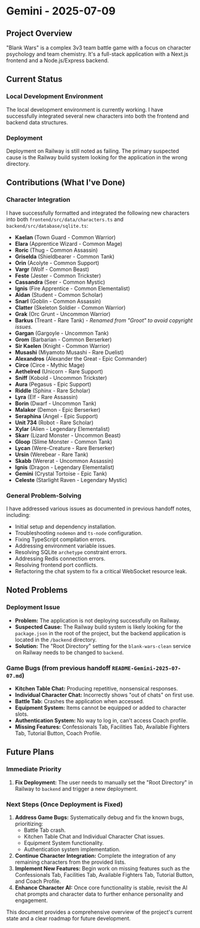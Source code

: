 # Gemini - 2025-07-09

## Project Overview
"Blank Wars" is a complex 3v3 team battle game with a focus on character psychology and team chemistry. It's a full-stack application with a Next.js frontend and a Node.js/Express backend.

## Current Status

### Local Development Environment
The local development environment is currently working. I have successfully integrated several new characters into both the frontend and backend data structures.

### Deployment
Deployment on Railway is still noted as failing. The primary suspected cause is the Railway build system looking for the application in the wrong directory.

## Contributions (What I've Done)

### Character Integration
I have successfully formatted and integrated the following new characters into both `frontend/src/data/characters.ts` and `backend/src/database/sqlite.ts`:

*   **Kaelan** (Town Guard - Common Warrior)
*   **Elara** (Apprentice Wizard - Common Mage)
*   **Roric** (Thug - Common Assassin)
*   **Griselda** (Shieldbearer - Common Tank)
*   **Orin** (Acolyte - Common Support)
*   **Vargr** (Wolf - Common Beast)
*   **Feste** (Jester - Common Trickster)
*   **Cassandra** (Seer - Common Mystic)
*   **Ignis** (Fire Apprentice - Common Elementalist)
*   **Aidan** (Student - Common Scholar)
*   **Snarl** (Goblin - Common Assassin)
*   **Clatter** (Skeleton Soldier - Common Warrior)
*   **Grak** (Orc Grunt - Uncommon Warrior)
*   **Barkus** (Treant - Rare Tank) - *Renamed from "Groot" to avoid copyright issues.*
*   **Gargan** (Gargoyle - Uncommon Tank)
*   **Grom** (Barbarian - Common Berserker)
*   **Sir Kaelen** (Knight - Common Warrior)
*   **Musashi** (Miyamoto Musashi - Rare Duelist)
*   **Alexandros** (Alexander the Great - Epic Commander)
*   **Circe** (Circe - Mythic Mage)
*   **Aethelred** (Unicorn - Rare Support)
*   **Sniff** (Kobold - Uncommon Trickster)
*   **Aura** (Pegasus - Epic Support)
*   **Riddle** (Sphinx - Rare Scholar)
*   **Lyra** (Elf - Rare Assassin)
*   **Borin** (Dwarf - Uncommon Tank)
*   **Malakor** (Demon - Epic Berserker)
*   **Seraphina** (Angel - Epic Support)
*   **Unit 734** (Robot - Rare Scholar)
*   **Xylar** (Alien - Legendary Elementalist)
*   **Skarr** (Lizard Monster - Uncommon Beast)
*   **Gloop** (Slime Monster - Common Tank)
*   **Lycan** (Were-Creature - Rare Berserker)
*   **Ursin** (Werebear - Rare Tank)
*   **Skabb** (Wererat - Uncommon Assassin)
*   **Ignis** (Dragon - Legendary Elementalist)
*   **Gemini** (Crystal Tortoise - Epic Tank)
*   **Celeste** (Starlight Raven - Legendary Mystic)

### General Problem-Solving
I have addressed various issues as documented in previous handoff notes, including:
*   Initial setup and dependency installation.
*   Troubleshooting `nodemon` and `ts-node` configuration.
*   Fixing TypeScript compilation errors.
*   Addressing environment variable issues.
*   Resolving SQLite `archetype` constraint errors.
*   Addressing Redis connection errors.
*   Resolving frontend port conflicts.
*   Refactoring the chat system to fix a critical WebSocket resource leak.

## Noted Problems

### Deployment Issue
*   **Problem:** The application is not deploying successfully on Railway.
*   **Suspected Cause:** The Railway build system is likely looking for the `package.json` in the root of the project, but the backend application is located in the `/backend` directory.
*   **Solution:** The "Root Directory" setting for the `blank-wars-clean` service on Railway needs to be changed to `backend`.

### Game Bugs (from previous handoff `README-Gemini-2025-07-07.md`)
*   **Kitchen Table Chat:** Producing repetitive, nonsensical responses.
*   **Individual Character Chat:** Incorrectly shows "out of chats" on first use.
*   **Battle Tab:** Crashes the application when accessed.
*   **Equipment System:** Items cannot be equipped or added to character slots.
*   **Authentication System:** No way to log in, can't access Coach profile.
*   **Missing Features:** Confessionals Tab, Facilities Tab, Available Fighters Tab, Tutorial Button, Coach Profile.

## Future Plans

### Immediate Priority
1.  **Fix Deployment:** The user needs to manually set the "Root Directory" in Railway to `backend` and trigger a new deployment.

### Next Steps (Once Deployment is Fixed)
1.  **Address Game Bugs:** Systematically debug and fix the known bugs, prioritizing:
    *   Battle Tab crash.
    *   Kitchen Table Chat and Individual Character Chat issues.
    *   Equipment System functionality.
    *   Authentication system implementation.
2.  **Continue Character Integration:** Complete the integration of any remaining characters from the provided lists.
3.  **Implement New Features:** Begin work on missing features such as the Confessionals Tab, Facilities Tab, Available Fighters Tab, Tutorial Button, and Coach Profile.
4.  **Enhance Character AI:** Once core functionality is stable, revisit the AI chat prompts and character data to further enhance personality and engagement.

This document provides a comprehensive overview of the project's current state and a clear roadmap for future development.
